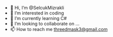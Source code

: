 - 👋 Hi, I’m @SelcukMizrakli
- 👀 I’m interested in coding
- 🌱 I’m currently learning C#
- 💞️ I’m looking to collaborate on ...
- 📫 How to reach me threedmask3@gmail.com

<!---
SelcukMizrakli/SelcukMizrakli is a ✨ special ✨ repository because its `README.md` (this file) appears on your GitHub profile.
You can click the Preview link to take a look at your changes.
--->
